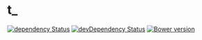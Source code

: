 t_
=============
[![dependency Status](https://david-dm.org/Light241/t_under_tiles/status.svg?branch=master)](https://david-dm.org/Light241/t_under_tiles#info=Dependencies)
[![devDependency Status](https://david-dm.org/Light241/t_under_tiles/dev-status.svg?branch=master)](https://david-dm.org/Light241/t_under_tiles#info=devDependencies)
[![Bower version](https://badge.fury.io/bo/t_under_tiles.svg)](http://badge.fury.io/bo/t_under_tiles)
